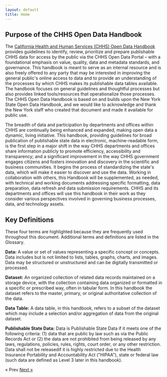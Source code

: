 ```yaml
---
layout: default
title: Home
---
```


## Purpose of the CHHS Open Data Handbook

The [California Health and Human Services (CHHS) Open Data Handbook](https://data.chhs.ca.gov/ "CHHS Open Data Portal") provides guidelines to identify, review, prioritize and prepare publishable CHHS data for access by the public via the CHHS Open Data Portal – with a foundational emphasis on value, quality, data and metadata standards, and governance. This handbook is meant to serve as an internal resource and is also freely offered to any party that may be interested in improving the general public's online access to data and to provide an understanding of the processes by which CHHS makes its publishable data tables available. The handbook focuses on general guidelines and thoughtful processes but also provides linked tools/resources that operationalize those processes. The CHHS Open Data Handbook is based on and builds upon the New York State Open Data Handbook, and we would like to acknowledge and thank the New York staff who created that document and made it available for public use.

The breadth of data and participation by departments and offices within CHHS are continually being enhanced and expanded, making open data a dynamic, living initiative. This handbook, providing guidelines for broad publication of publishable state data in electronic, machine-readable form, is the first step in a major shift in the way CHHS departments and offices share information publicly to promote efficiency, accessibility and transparency; and a significant improvement in the way CHHS government engages citizens and fosters innovation and discovery in the scientific and business communities. It begins the process of standardizing the state's data, which will make it easier to discover and use the data. Working in collaboration with others, this Handbook will be supplemented, as needed, with technical and working documents addressing specific formatting, data preparation, data refresh and data submission requirements. CHHS and its departments and offices will use this handbook in their work as they consider various perspectives involved in governing business processes, data, and technology assets.

## Key Definitions

These four terms are highlighted because they are frequently used throughout this document. Additional terms and definitions are listed in the Glossary.

**Data:** A value or set of values representing a specific concept or concepts. Data includes but is not limited to lists, tables, graphs, charts, and images. Data may be structured or unstructured and can be digitally transmitted or processed.

**Dataset:** An organized collection of related data records maintained on a storage device, with the collection containing data organized or formatted in a specific or prescribed way, often in tabular form. In this handbook the dataset refers to the master, primary, or original authoritative collection of the data.

**Data Table:** A data table, in this handbook, refers to a subset of the dataset which may include a selection and/or aggregation of data from the original dataset.

**Publishable State Data:** Data is Publishable State Data if it meets one of the following criteria: (1) data that are public by law such as via the Public Records Act or (2) the data are not prohibited from being released by any laws, regulations, policies, rules, rights, court order, or any other restriction. Data shall not be releasedif it is highly restricted due to the Health Insurance Portability and Accountability Act ("HIPAA"), state or federal law (such data are defined as Level 3 later in this handbook).

<!-- Pagination -->
<div class="pagination">
  <span class="pagination-item older">&laquo; Prev</span>
  <a class="pagination-item newer" href="{{ site.baseurl }}/introduction">Next &raquo;</a>
</div>
